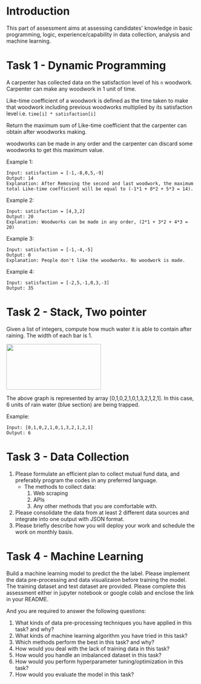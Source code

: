 # Introduction

This part of assessment aims at assessing candidates' knowledge in basic programming, logic, experience/capability in data collection, analysis and machine learning.

# Task 1 - Dynamic Programming
A carpenter has collected data on the satisfaction level of his `n` woodwork. Carpenter can make any woodwork in 1 unit of time.

Like-time coefficient of a woodwork is defined as the time taken to make that woodwork including previous woodworks multiplied by its satisfaction level  i.e.  `time[i] * satisfaction[i]`

Return the maximum sum of Like-time coefficient that the carpenter can obtain after woodworks making.

woodworks can be made in any order and the carpenter can discard some woodworks to get this maximum value.


Example 1:
```
Input: satisfaction = [-1,-8,0,5,-9]
Output: 14
Explanation: After Removing the second and last woodwork, the maximum total Like-time coefficient will be equal to (-1*1 + 0*2 + 5*3 = 14).
```
Example 2:
```
Input: satisfaction = [4,3,2]
Output: 20
Explanation: Woodworks can be made in any order, (2*1 + 3*2 + 4*3 = 20)
```
Example 3:
```
Input: satisfaction = [-1,-4,-5]
Output: 0
Explanation: People don't like the woodworks. No woodwork is made.
```
Example 4:
```
Input: satisfaction = [-2,5,-1,0,3,-3]
Output: 35
```

# Task 2 - Stack, Two pointer
Given a list of integers, compute how much water it is able to contain after raining. The width of each bar is 1.

<img src='https://s3.ap-south-1.amazonaws.com/afteracademy-server-uploads/trapping-rain-water.png' width="250" height="120" />

The above graph is represented by array [0,1,0,2,1,0,1,3,2,1,2,1]. In this case, 6 units of rain water (blue section) are being trapped.

Example:
```
Input: [0,1,0,2,1,0,1,3,2,1,2,1]
Output: 6
```

# Task 3 - Data Collection
1. Please formulate an efficient plan to collect mutual fund data, and preferably program the codes in any preferred language. 
    - The methods to collect data:
        1. Web scraping
        2. APIs 
        3. Any other methods that you are comfortable with.
2. Please consolidate the data from at least 2 different data sources and integrate into one output with JSON format.
3. Please briefly describe how you will deploy your work and schedule the work on monthly basis.


# Task 4 - Machine Learning
Build a machine learning model to predict the the label. Please implement the data pre-processing and data visualizaion before training the model. The training dataset and test dataset are provided. Please complete this assessment either in jupyter notebook or google colab and enclose the link in your README.

And you are required to answer the following questions:

1. What kinds of data pre-processing techniques you have applied in this task? and why?
2. What kinds of machine learning algorithm you have tried in this task?
3. Which methods perform the best in this task? and why?
4. How would you deal with the lack of training data in this task?
5. How would you handle an imbalanced dataset in this task?
6. How would you perform hyperparameter tuning/optimization in this task?
6. How would you evaluate the model in this task?